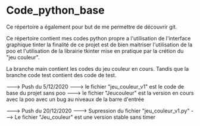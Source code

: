 # Code_python_base

Ce répertoire a également pour but de me permettre de découvrir git.

Ce répertoire contient mes codes python propre a l'utilisation de l'interface graphique tinter la finalité de ce projet
est de bien maitriser l'utilisation de la poo et l'utilisation de la librairie tkinter mise en pratique par la crétion du "jeu couleur".

La branche main contient les codes du jeu couleur en cours.
Tandis que la branche code test contient des code de test.

---> Push du 5/12/2020
    ---> le fichier "jeu_couleur_v1" est le code de base du projet sans poo
    ---> le fichier "Jeucouleur" est la version en cours avec la poo avec un bug au niveaux de la barre d'entrée
    
---> Push du 20/12/2020
    ---> Supression du fichier "jeu_couleur_v1.py"
    ---> Le fichier "Jeu_couleur" est une version stable sans timer
